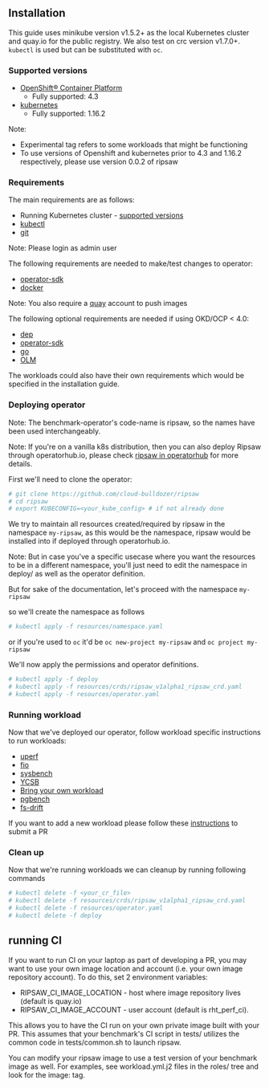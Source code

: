 ## Installation
This guide uses minikube version v1.5.2+ as the local Kubernetes cluster
and quay.io for the public registry. We also test on crc version v1.7.0+.
`kubectl` is used but can be substituted with `oc`.

### Supported versions
* [OpenShift® Container Platform](https://www.openshift.com/products/container-platform/)
  * Fully supported: 4.3
* [kubernetes](https://kubernetes.io/)
  * Fully supported: 1.16.2

Note: 
* Experimental tag refers to some workloads that might be functioning
* To use versions of Openshift and kubernetes prior to 4.3 and 1.16.2 respectively, please use version 0.0.2 of ripsaw

### Requirements
<!---
TODO(aakarsh):
Get the specific versions for requirements
-->

The main requirements are as follows:
* Running Kubernetes cluster - [supported versions](#Supported-Versions)
* [kubectl](https://kubernetes.io/docs/tasks/tools/install-kubectl/)
* [git](https://git-scm.com/downloads)

Note: Please login as admin user

The following requirements are needed to make/test changes to operator:
* [operator-sdk](https://github.com/operator-framework/operator-sdk)
* [docker](https://docs.docker.com/install/)

Note: You also require a [quay](https://quay.io/) account to push images

The following optional requirements are needed if using OKD/OCP < 4.0:
* [dep](https://golang.github.io/dep/docs/installation.html)
* [operator-sdk](https://github.com/operator-framework/operator-sdk)
* [go](https://golang.org/dl/)
* [OLM](https://github.com/operator-framework/operator-lifecycle-manager)

The workloads could also have their own requirements which would be specified
in the installation guide.

### Deploying operator
Note: The benchmark-operator's code-name is ripsaw, so the names have been
used interchangeably.

Note: If you're on a vanilla k8s distribution, then you can also deploy Ripsaw through
      operatorhub.io, please check [ripsaw in operatorhub](https://operatorhub.io/operator/ripsaw) for more details.

First we'll need to clone the operator:

```bash
# git clone https://github.com/cloud-bulldozer/ripsaw
# cd ripsaw
# export KUBECONFIG=<your_kube_config> # if not already done
```

We try to maintain all resources created/required by ripsaw in the namespace `my-ripsaw`,
as this would be the namespace, ripsaw would be installed into if deployed through operatorhub.io.

Note: But in case you've a specific usecase where you want the resources to be in a different namespace, you'll just need to edit the namespace in deploy/
as well as the operator definition.

But for sake of the documentation, let's proceed with the namespace `my-ripsaw`

so we'll create the namespace as follows

```bash
# kubectl apply -f resources/namespace.yaml
```

or if you're used to `oc` it'd be `oc new-project my-ripsaw` and `oc project my-ripsaw`

We'll now apply the permissions and operator definitions.

```bash
# kubectl apply -f deploy
# kubectl apply -f resources/crds/ripsaw_v1alpha1_ripsaw_crd.yaml
# kubectl apply -f resources/operator.yaml
```

### Running workload
Now that we've deployed our operator, follow workload specific instructions to
run workloads:
* [uperf](uperf.md)
* [fio](fio_distributed.md)
* [sysbench](sysbench.md)
* [YCSB](ycsb.md)
* [Bring your own workload](byowl.md)
* [pgbench](pgbench.md)
* [fs-drift](fs-drift.md)

If you want to add a new workload please follow these [instructions](../CONTRIBUTE.md#Add-workload) to submit a PR

### Clean up
Now that we're running workloads we can cleanup by running following commands

```bash
# kubectl delete -f <your_cr_file>
# kubectl delete -f resources/crds/ripsaw_v1alpha1_ripsaw_crd.yaml
# kubectl delete -f resources/operator.yaml
# kubectl delete -f deploy
```

## running CI

If you want to run CI on your laptop as part of developing a PR, you may want to use your own image location and account (i.e. your
own image repository account).   To do this, set 2 environment variables:

* RIPSAW_CI_IMAGE_LOCATION - host where image repository lives (default is quay.io)
* RIPSAW_CI_IMAGE_ACCOUNT - user account (default is rht_perf_ci).

This allows you to have the CI run on your own private image built with your PR.  This assumes that your benchmark's CI
script in tests/ utilizes the common code in tests/common.sh to launch ripsaw.

You can modify your ripsaw image to use a test version of your benchmark image as well.  For examples, see workload.yml.j2 files in the roles/ tree and look for the image: tag.


